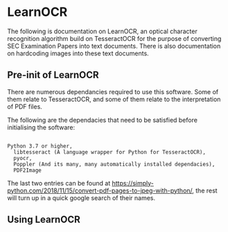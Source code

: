 # LearnOCR

The following is documentation on LearnOCR, an optical character recognition algorithm build on TesseractOCR for the purpose of converting SEC Examination Papers into text documents. There is also documentation on hardcoding images into these text documents.

## Pre-init of LearnOCR

There are numerous dependancies required to use this software. Some of them relate to TesseractOCR, and some of them relate to the interpretation of PDF files.

The following are the dependacies that need to be satisfied before initialising the software:

<code>
Python 3.7 or higher, 
  libtesseract (A language wrapper for Python for TesseractOCR), 
  pyocr, 
  Poppler (And its many, many automatically installed dependacies), 
  PDF2Image
</code>

The last two entries can be found at https://simply-python.com/2018/11/15/convert-pdf-pages-to-jpeg-with-python/, the rest will turn up in a quick google search of their names.

## Using LearnOCR
